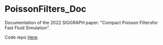# PoissonFilters_Doc
Documentation of the 2022 SIGGRAPH paper: "Compact Poisson Filters ​for Fast Fluid Simulation". 

Code repo [Here](https://github.com/ubisoft/ubisoft-laforge-Poisson-Filters).

